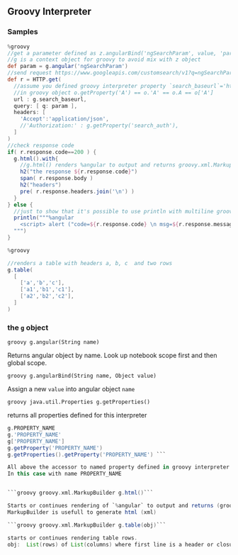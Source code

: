 ## Groovy Interpreter


### Samples

```groovy
%groovy
//get a parameter defined as z.angularBind('ngSearchParam', value, 'paragraph_id')
//g is a context object for groovy to avoid mix with z object
def param = g.angular('ngSearchParam')
//send request https://www.googleapis.com/customsearch/v1?q=ngSearchParam_value
def r = HTTP.get(
  //assume you defined groovy interpreter property `search_baseurl`='https://www.googleapis.com/customsearch/v1'
  //in groovy object o.getProperty('A') == o.'A' == o.A == o['A']
  url : g.search_baseurl,
  query: [ q: param ],
  headers: [
    'Accept':'application/json',
    //'Authorization:' : g.getProperty('search_auth'),
  ] 
)
//check response code
if( r.response.code==200 ) {
  g.html().with{ 
    //g.html() renders %angular to output and returns groovy.xml.MarkupBuilder
    h2("the response ${r.response.code}")
    span( r.response.body )
    h2("headers")
    pre( r.response.headers.join('\n') )
  }
} else {
  //just to show that it's possible to use println with multiline groovy string to render output
  println("""%angular
    <script> alert ("code=${r.response.code} \n msg=${r.response.message}") </script>
  """)
}
```


```groovy
%groovy

//renders a table with headers a, b, c  and two rows
g.table(
  [
    ['a','b','c'],
    ['a1','b1','c1'],
    ['a2','b2','c2'],
  ]
)
```

### the `g` object

```groovy g.angular(String name) ```

Returns angular object by name. Look up notebook scope first and then global scope.

```groovy g.angularBind(String name, Object value) ```

Assign a new `value` into angular object `name`

```groovy java.util.Properties g.getProperties() ```

returns all properties defined for this interpreter

```groovy 
g.PROPERTY_NAME
g.'PROPERTY_NAME'
g['PROPERTY_NAME']
g.getProperty('PROPERTY_NAME')
g.getProperties().getProperty('PROPERTY_NAME') ```

All above the accessor to named property defined in groovy interpreter.
In this case with name PROPERTY_NAME


```groovy groovy.xml.MarkupBuilder g.html()```

Starts or continues rendering of `%angular` to output and returns (groovy.xml.MarkupBuilder)[https://www.google.com/search?q=groovy.xml.MarkupBuilder]
MarkupBuilder is usefull to generate html (xml)

```groovy groovy.xml.MarkupBuilder g.table(obj)```

starts or continues rendering table rows.
obj:  List(rows) of List(columns) where first line is a header or closure that returns List of Lists



